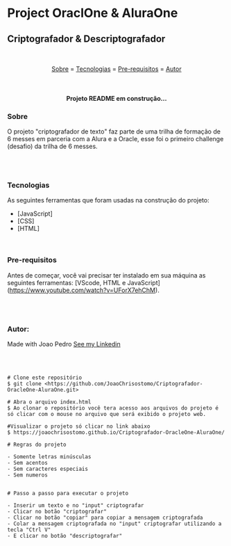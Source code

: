 <h1 align="center">
 <img src=>

#  Project OraclOne & AluraOne

## Criptografador & Descriptografador

<br>

<p align="center">
 <a href= "#Sobre">Sobre</a> =
 <a href= "#Tecnologias">Tecnologias</a> =
 <a href= "#Pre-requisito">Pre-requisitos</a> =
 <a href= "#Autor">Autor</a>
</p>

<br>

<h4 align="center">
  Projeto README em construção... </4> 

  ### Sobre 

  O projeto "criptografador de texto" faz parte de uma trilha de formação de 6 messes em parceria com a Alura e a Oracle, esse foi o primeiro challenge (desafio) da trilha de 6 messes.


  <br><br>

  ### Tecnologias

  As seguintes ferramentas que foram usadas na construção do projeto:

  - [JavaScript]
  - [CSS]
  - [HTML]

<br>

  ### Pre-requisitos
  Antes de começar, você vai precisar ter instalado em sua máquina as seguintes ferramentas:
  [VScode, HTML e JavaScript] (https://www.youtube.com/watch?v=UForX7ehChM).


  <br><br>

  ### Autor:

  Made with Joao Pedro [See my Linkedin](https://www.linkedin.com/in/jo%C3%A3o-pedro-220b67202/)

  <br> <br>

  ````
  # Clone este repositório
  $ git clone <https://github.com/JoaoChrisostomo/Criptografador-OracleOne-AluraOne.git>

  # Abra o arquivo index.html
  $ Ao clonar o repositório você tera acesso aos arquivos do projeto é só clicar com o mouse no arquivo que será exibido o projeto web.

  #Visualizar o projeto só clicar no link abaixo
  $ https://joaochrisostomo.github.io/Criptografador-OracleOne-AluraOne/

  # Regras do projeto

  - Somente letras minúsculas
  - Sem acentos 
  - Sem caracteres especiais
  - Sem numeros


  # Passo a passo para executar o projeto

  - Inserir um texto e no "input" criptografar
  - Clicar no botão "criptografar"
  - Clicar no botão "copiar" para copiar a mensagem criptografada
  - Colar a mensagem criptografada no "input" criptografar utilizando a tecla "Ctrl V"
  - E clicar no botão "descriptografar"
  

  
  ````
